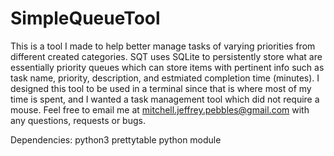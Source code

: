 # SimpleQueueTool

This is a tool I made to help better manage tasks of varying priorities from different created categories. SQT uses SQLite to persistently store what are essentially priority queues which can store items with pertinent info such as task name, priority, description, and estmiated completion time (minutes). I designed this tool to be used in a terminal since that is where most of my time is spent, and I wanted a task management tool which did not require a mouse. Feel free to email me at mitchell.jeffrey.pebbles@gmail.com with any questions, requests or bugs. 

Dependencies:
python3
prettytable python module 
